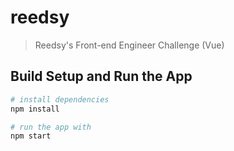 # reedsy

> Reedsy's Front-end Engineer Challenge (Vue)

## Build Setup and Run the App

``` bash
# install dependencies
npm install

# run the app with
npm start
```
